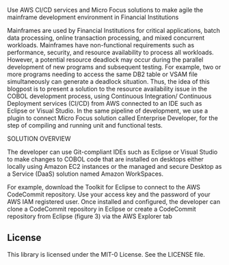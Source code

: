 Use AWS CI/CD services and Micro Focus solutions to make agile the mainframe development environment in Financial Institutions 

Mainframes are used by Financial Institutions for critical applications, batch data processing, online transaction processing, and mixed concurrent workloads. Mainframes have non-functional requirements such as performance, security, and resource availability to process all workloads. However, a potential resource deadlock may occur during the parallel development of new programs and subsequent testing. For example, two or more programs needing to access the same DB2 table or VSAM file simultaneously can generate a deadlock situation.
Thus, the idea of this blogpost is to present a solution to the resource availability issue in the COBOL development process, using Continuous Integration/ Continuous Deployment services (CI/CD) from AWS connected to an IDE such as Eclipse or Visual Studio. In the same pipeline of development, we use a plugin to connect Micro Focus solution called Enterprise Developer, for the step of compiling and running unit and functional tests.

SOLUTION OVERVIEW

The developer can use Git-compliant IDEs such as Eclipse or Visual Studio to make changes to COBOL code that are installed on desktops either locally using Amazon EC2 instances or the managed and secure Desktop as a Service (DaaS) solution named Amazon WorkSpaces. 

For example, download the Toolkit for Eclipse to connect to the AWS CodeCommit repository. Use your access key and the password of your AWS IAM registered user. Once installed and configured, the developer can clone a CodeCommit repository in Eclipse or create a CodeCommit repository from Eclipse (figure 3) via the AWS Explorer tab



## License

This library is licensed under the MIT-0 License. See the LICENSE file.

